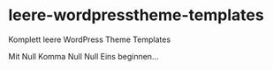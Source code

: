 # leere-wordpresstheme-templates
Komplett leere WordPress Theme Templates

Mit Null Komma Null Null Eins beginnen...
